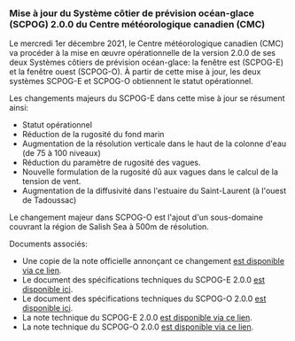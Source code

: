 ### Mise à jour du Système côtier de prévision océan-glace (SCPOG) 2.0.0 du Centre météorologique canadien (CMC)

Le mercredi 1er décembre 2021, le Centre météorologique canadien (CMC) va procéder à la mise en œuvre opérationnelle de la version 2.0.0 de ses deux Systèmes côtiers de prévision océan-glace: la fenêtre est (SCPOG-E) et la fenêtre ouest (SCPOG-O). À partir de cette mise à jour, les deux systèmes SCPOG-E et SCPOG-O obtiennent le statut opérationnel.

Les changements majeurs du SCPOG-E dans cette mise à jour se résument ainsi:

* Statut opérationnel
* Réduction de la rugosité du fond marin
* Augmentation de la résolution verticale dans le haut de la colonne d'eau (de 75 à 100 niveaux)
* Réduction du paramètre de rugosité des vagues.
* Nouvelle formulation de la rugosité dû aux vagues dans le calcul de la tension de vent.
* Augmentation de la diffusivité dans l'estuaire du Saint-Laurent (à l'ouest de Tadoussac)

Le changement majeur dans SCPOG-O est l'ajout d'un sous-domaine couvrant la région de Salish Sea à 500m de résolution.

Documents associés:
* Une copie de la note officielle annonçant ce changement [est disponible via ce lien](http://dd.meteo.gc.ca/doc/genots/2021/11/26/NOCN03_CWAO_262118___50159).
* Le document des spécifications techniques du SCPOG-E 2.0.0 [est disponible ici](https://collaboration.cmc.ec.gc.ca/cmc/cmoi/product_guide/docs/tech_specifications/tech_specifications_CIOPS-E_2.0.0_f.pdf).
* Le document des spécifications techniques du SCPOG-O 2.0.0 [est disponible ici](https://collaboration.cmc.ec.gc.ca/cmc/cmoi/product_guide/docs/tech_specifications/tech_specifications_CIOPS-W_2.0.0_f.pdf).
* La note technique du SCPOG-E 2.0.0 [est disponible via ce lien](https://collaboration.cmc.ec.gc.ca/cmc/cmoi/product_guide/docs/tech_notes/technote_ciops-e-200_f.pdf).
* La note technique du SCPOG-O 2.0.0 [est disponible via ce lien](https://collaboration.cmc.ec.gc.ca/cmc/cmoi/product_guide/docs/tech_notes/technote_ciops-w-200_f.pdf).
